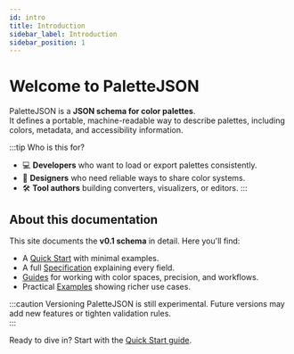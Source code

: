 ```yaml
---
id: intro
title: Introduction
sidebar_label: Introduction
sidebar_position: 1
---
```


# Welcome to PaletteJSON

PaletteJSON is a **JSON schema for color palettes**.  
It defines a portable, machine-readable way to describe palettes, including colors, metadata, and accessibility information.

:::tip Who is this for?

- 💻 **Developers** who want to load or export palettes consistently.
- 🎨 **Designers** who need reliable ways to share color systems.
- 🛠️ **Tool authors** building converters, visualizers, or editors.
  :::

## About this documentation

This site documents the **v0.1 schema** in detail.
Here you'll find:

- A [Quick Start](./quick-start.md) with minimal examples.
- A full [Specification](./category/specification/) explaining every field.
- [Guides](./category/guides/) for working with color spaces, precision, and workflows.
- Practical [Examples](./examples.md) showing richer use cases.

:::caution Versioning
PaletteJSON is still experimental. Future versions may add new features or tighten validation rules.  
:::

Ready to dive in? Start with the [Quick Start guide](./quick-start.md).

